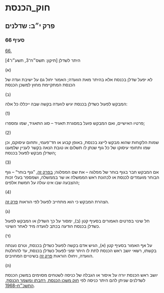 # חוק_הכנסת

## פרק י״ב: שדלנים

### סעיף 66

[66.](https://he.wikisource.org/wiki/%D7%97%D7%95%D7%A7_%D7%94%D7%9B%D7%A0%D7%A1%D7%AA#%D7%A1%D7%A2%D7%99%D7%A3_66)

היתר לשדלן [תיקון: תשס״ח־3, תשע״ו־4]

(א)

לא יפעל שדלן בכנסת אלא בהיתר מאת הוועדה; האמור יחול גם על ישיבת ועדה של הכנסת המתקיימת מחוץ למשכן הכנסת

(ב)

המבקש לפעול כשדלן בכנסת יגיש לוועדה בקשה שבה ייכללו כל אלה:

(1)

פרטיו האישיים, ואם המבקש פועל במסגרת תאגיד – סוג התאגיד, שמו ומספרו;

(2)

שמות הלקוחות שהוא מבקש לייצג בכנסת, באופן קבוע או חד־פעמי, ותחום עיסוקם, וכן שמו ותחומי עיסוקו של כל גוף שנתן לו תשלום או טובת הנאה בקשר לעניין שלמענו השדלן מבקש לפעול בכנסת;

(3)

אם המבקש חבר בגוף בוחר של מפלגה – את שם המפלגה; [בפרק זה](https://he.wikisource.org/wiki/%D7%97%D7%95%D7%A7_%D7%94%D7%9B%D7%A0%D7%A1%D7%AA#%D7%A4%D7%A8%D7%A7_%D7%99%D7%91), ”גוף בוחר“ – גוף הבוחר מועמדים לכנסת או לכהונת ראש הממשלה או שר בממשלה, ושמספר בעלי זכות ההצבעה שבו אינו עולה על חמשת אלפים;

(4)

הצהרת המבקש כי הוא מתחייב לפעול לפי הוראות [פרק זה](https://he.wikisource.org/wiki/%D7%97%D7%95%D7%A7_%D7%94%D7%9B%D7%A0%D7%A1%D7%AA#%D7%A4%D7%A8%D7%A7_%D7%99%D7%91).

(ג)

חל שינוי בפרטים האמורים בסעיף קטן (ב), ימסור על כך השדלן או המבקש לפעול כשדלן בכנסת הודעה בכתב לוועדה מיד לאחר השינוי.

(ד)

על אף האמור בסעיף קטן (א), הגיש אדם בקשה לפעול כשדלן בכנסת, וטרם נענתה בקשתו, רשאי יושב ראש הכנסת לתת לו היתר זמני לפעול כשדלן בכנסת, עד להחלטת הוועדה, ויחולו הוראות [פרק זה](https://he.wikisource.org/wiki/%D7%97%D7%95%D7%A7_%D7%94%D7%9B%D7%A0%D7%A1%D7%AA#%D7%A4%D7%A8%D7%A7_%D7%99%D7%91) בשינויים המחויבים.

(ה)

יושב ראש הכנסת יורה על איסור או הגבלה של כניסה לשטחים מסוימים במשכן הכנסת לשדלנים שניתן להם היתר כניסה לפי [חוק משכן הכנסת, רחבתו ומשמר הכנסת, התשכ״ח–1968](https://he.wikisource.org/wiki/%D7%97%D7%95%D7%A7_%D7%9E%D7%A9%D7%9B%D7%9F_%D7%94%D7%9B%D7%A0%D7%A1%D7%AA,_%D7%A8%D7%97%D7%91%D7%AA%D7%95_%D7%95%D7%9E%D7%A9%D7%9E%D7%A8_%D7%94%D7%9B%D7%A0%D7%A1%D7%AA "חוק משכן הכנסת, רחבתו ומשמר הכנסת").